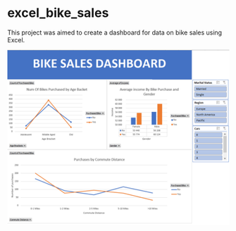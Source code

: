 # excel_bike_sales
This project was aimed to create a dashboard for data on bike sales using Excel.

![Dashboard Screenshot](Dashboard_Screenshot.png?raw=true)
